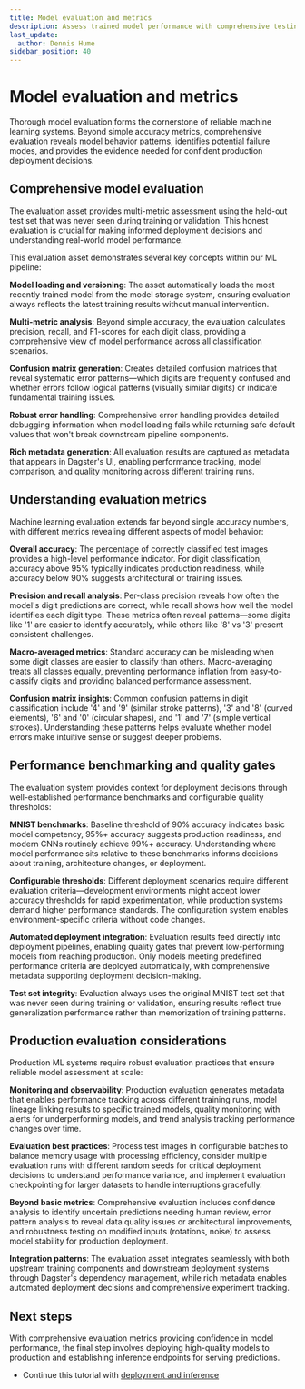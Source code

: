 ```yaml
---
title: Model evaluation and metrics
description: Assess trained model performance with comprehensive testing and analysis
last_update:
  author: Dennis Hume
sidebar_position: 40
---
```


# Model evaluation and metrics

Thorough model evaluation forms the cornerstone of reliable machine learning systems. Beyond simple accuracy metrics, comprehensive evaluation reveals model behavior patterns, identifies potential failure modes, and provides the evidence needed for confident production deployment decisions.

## Comprehensive model evaluation

The evaluation asset provides multi-metric assessment using the held-out test set that was never seen during training or validation. This honest evaluation is crucial for making informed deployment decisions and understanding real-world model performance.

<CodeExample
  path="docs_projects/project_ml/src/project_ml/defs/assets/model_assets.py"
  language="python"
  startAfter="start_model_evaluation"
  endBefore="end_model_evaluation"
  title="Multi-metric evaluation with robust error handling"
/>

This evaluation asset demonstrates several key concepts within our ML pipeline:

**Model loading and versioning**: The asset automatically loads the most recently trained model from the model storage system, ensuring evaluation always reflects the latest training results without manual intervention.

**Multi-metric analysis**: Beyond simple accuracy, the evaluation calculates precision, recall, and F1-scores for each digit class, providing a comprehensive view of model performance across all classification scenarios.

**Confusion matrix generation**: Creates detailed confusion matrices that reveal systematic error patterns—which digits are frequently confused and whether errors follow logical patterns (visually similar digits) or indicate fundamental training issues.

**Robust error handling**: Comprehensive error handling provides detailed debugging information when model loading fails while returning safe default values that won't break downstream pipeline components.

**Rich metadata generation**: All evaluation results are captured as metadata that appears in Dagster's UI, enabling performance tracking, model comparison, and quality monitoring across different training runs.

## Understanding evaluation metrics

Machine learning evaluation extends far beyond single accuracy numbers, with different metrics revealing different aspects of model behavior:

**Overall accuracy**: The percentage of correctly classified test images provides a high-level performance indicator. For digit classification, accuracy above 95% typically indicates production readiness, while accuracy below 90% suggests architectural or training issues.

**Precision and recall analysis**: Per-class precision reveals how often the model's digit predictions are correct, while recall shows how well the model identifies each digit type. These metrics often reveal patterns—some digits like '1' are easier to identify accurately, while others like '8' vs '3' present consistent challenges.

**Macro-averaged metrics**: Standard accuracy can be misleading when some digit classes are easier to classify than others. Macro-averaging treats all classes equally, preventing performance inflation from easy-to-classify digits and providing balanced performance assessment.

**Confusion matrix insights**: Common confusion patterns in digit classification include '4' and '9' (similar stroke patterns), '3' and '8' (curved elements), '6' and '0' (circular shapes), and '1' and '7' (simple vertical strokes). Understanding these patterns helps evaluate whether model errors make intuitive sense or suggest deeper problems.

## Performance benchmarking and quality gates

The evaluation system provides context for deployment decisions through well-established performance benchmarks and configurable quality thresholds:

**MNIST benchmarks**: Baseline threshold of 90% accuracy indicates basic model competency, 95%+ accuracy suggests production readiness, and modern CNNs routinely achieve 99%+ accuracy. Understanding where model performance sits relative to these benchmarks informs decisions about training, architecture changes, or deployment.

**Configurable thresholds**: Different deployment scenarios require different evaluation criteria—development environments might accept lower accuracy thresholds for rapid experimentation, while production systems demand higher performance standards. The configuration system enables environment-specific criteria without code changes.

**Automated deployment integration**: Evaluation results feed directly into deployment pipelines, enabling quality gates that prevent low-performing models from reaching production. Only models meeting predefined performance criteria are deployed automatically, with comprehensive metadata supporting deployment decision-making.

**Test set integrity**: Evaluation always uses the original MNIST test set that was never seen during training or validation, ensuring results reflect true generalization performance rather than memorization of training patterns.

## Production evaluation considerations

Production ML systems require robust evaluation practices that ensure reliable model assessment at scale:

**Monitoring and observability**: Production evaluation generates metadata that enables performance tracking across different training runs, model lineage linking results to specific trained models, quality monitoring with alerts for underperforming models, and trend analysis tracking performance changes over time.

**Evaluation best practices**: Process test images in configurable batches to balance memory usage with processing efficiency, consider multiple evaluation runs with different random seeds for critical deployment decisions to understand performance variance, and implement evaluation checkpointing for larger datasets to handle interruptions gracefully.

**Beyond basic metrics**: Comprehensive evaluation includes confidence analysis to identify uncertain predictions needing human review, error pattern analysis to reveal data quality issues or architectural improvements, and robustness testing on modified inputs (rotations, noise) to assess model stability for production deployment.

**Integration patterns**: The evaluation asset integrates seamlessly with both upstream training components and downstream deployment systems through Dagster's dependency management, while rich metadata enables automated deployment decisions and comprehensive experiment tracking.

## Next steps

With comprehensive evaluation metrics providing confidence in model performance, the final step involves deploying high-quality models to production and establishing inference endpoints for serving predictions.

- Continue this tutorial with [deployment and inference](/examples/ml/deployment-inference)
